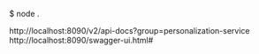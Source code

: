 
$ node .

http://localhost:8090/v2/api-docs?group=personalization-service
http://localhost:8090/swagger-ui.html# 